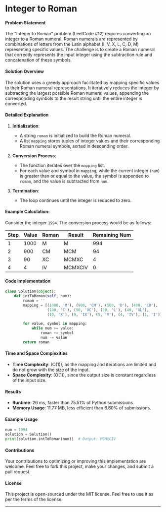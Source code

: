 # Integer to Roman

#### Problem Statement
The "Integer to Roman" problem (LeetCode #12) requires converting an integer to a Roman numeral. Roman numerals are represented by combinations of letters from the Latin alphabet (I, V, X, L, C, D, M) representing specific values. The challenge is to create a Roman numeral that correctly represents the input integer using the subtraction rule and concatenation of these symbols.

#### Solution Overview
The solution uses a greedy approach facilitated by mapping specific values to their Roman numeral representations. It iteratively reduces the integer by subtracting the largest possible Roman numeral values, appending the corresponding symbols to the result string until the entire integer is converted.

#### Detailed Explanation
1. **Initialization**:
   - A string `roman` is initialized to build the Roman numeral.
   - A list `mapping` stores tuples of integer values and their corresponding Roman numeral symbols, sorted in descending order.

2. **Conversion Process**:
   - The function iterates over the `mapping` list.
   - For each value and symbol in `mapping`, while the current integer (`num`) is greater than or equal to the value, the symbol is appended to `roman`, and the value is subtracted from `num`.

3. **Termination**:
   - The loop continues until the integer is reduced to zero.

#### Example Calculation:
Consider the integer `1994`. The conversion process would be as follows:

| Step | Value | Roman | Result  | Remaining Num |
|------|-------|-------|---------|---------------|
| 1    | 1000  | M     | M       | 994           |
| 2    | 900   | CM    | MCM     | 94            |
| 3    | 90    | XC    | MCMXC   | 4             |
| 4    | 4     | IV    | MCMXCIV | 0             |

#### Code Implementation
```python
class Solution(object):
    def intToRoman(self, num):
        roman = ''
        mapping = [(1000, 'M'), (900, 'CM'), (500, 'D'), (400, 'CD'),
                   (100, 'C'), (90, 'XC'), (50, 'L'), (40, 'XL'),
                   (10, 'X'), (9, 'IX'), (5, 'V'), (4, 'IV'), (1, 'I')]
        
        for value, symbol in mapping:
            while num >= value:
                roman += symbol
                num -= value
        return roman
```

#### Time and Space Complexities
- **Time Complexity**: \(O(1)\), as the mapping and iterations are limited and do not grow with the size of the input.
- **Space Complexity**: \(O(1)\), since the output size is constant regardless of the input size.

#### Results
- **Runtime**: 26 ms, faster than 75.51% of Python submissions.
- **Memory Usage**: 11.77 MB, less efficient than 6.60% of submissions.

#### Example Usage
```python
num = 1994
solution = Solution()
print(solution.intToRoman(num))  # Output: MCMXCIV
```

#### Contributions
Your contributions to optimizing or improving this implementation are welcome. Feel free to fork this project, make your changes, and submit a pull request.

#### License
This project is open-sourced under the MIT license. Feel free to use it as per the terms of the license.

---
